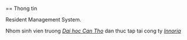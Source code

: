 == Thong tin

Resident Management System.

Nhom sinh vien truong [*Dai hoc Can Tho*](http://www.ctu.edu.vn) dan thuc tap tai cong ty [*Innoria*](http://www.mangsangtao.com)
